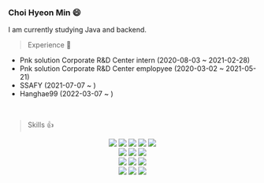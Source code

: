 ### Choi Hyeon Min :smile:

I am currently studying Java and backend.

> Experience :page_facing_up:
- Pnk solution Corporate R&D Center intern (2020-08-03 ~ 2021-02-28)
- Pnk solution Corporate R&D Center emplopyee (2020-03-02 ~ 2021-05-21)
- SSAFY (2021-07-07 ~  )
- Hanghae99 (2022-03-07 ~ )
<br>

> Skills :thumbsup:
<p align="center">
<img src="https://img.shields.io/badge/-Java-007396?style=flat&logo=Java">
 <img src="https://img.shields.io/badge/-Spring-000000?style=flat&logo=Spring">
 <img src="https://img.shields.io/badge/-Springboot-000000?style=flat&logo=Springboot">
 <img src="https://img.shields.io/badge/MySQL-4479A1?style=for-the-badge&logo=MySQL&logoColor=white">
 <img src="https://img.shields.io/badge/Redis-DC382D?style=for-the-badge&logo=Redis&logoColor=white">
 </br>
 <img src="https://img.shields.io/badge/Amazon S3-569A31?style=for-the-badge&logo=Amazon S3&logoColor=white">
 <img src="https://img.shields.io/badge/Amazon EC2-569A31?style=for-the-badge&logo=Amazon EC2&logoColor=white">
 <img src="https://img.shields.io/badge/SSL-721412?style=for-the-badge&logo=SSL&logoColor=white">
 </br>
 <img src="https://img.shields.io/badge/Jenkins-D24939?style=for-the-badge&logo=Jenkins&logoColor=white">
 <img src="https://img.shields.io/badge/Socket.js-010101?style=for-the-badge&logo=Socket.js&logoColor=white">
 <img src="https://img.shields.io/badge/Docker-2496ED?style=for-the-badge&logo=Docker&logoColor=white">
 
 <br>
<img src="https://img.shields.io/badge/-Unity-000000?style=flat&logo=Unity">
<img src="https://img.shields.io/badge/-Arduino-00979D?style=flat&logo=-Arduino"> <img src="https://img.shields.io/badge/-CSharp-000000?style=flat&logo=CSharp">
</p>
  
</div> 










<!--
**hmhmchm/hmhmchm** is a ✨ _special_ ✨ repository because its `README.md` (this file) appears on your GitHub profile.

Here are some ideas to get you started:

- 🔭 I’m currently working on ...
- 🌱 I’m currently learning ...
- 👯 I’m looking to collaborate on ...
- 🤔 I’m looking for help with ...
- 💬 Ask me about ...
- 📫 How to reach me: ...
- 😄 Pronouns: ...
- ⚡ Fun fact: ...
--> 
